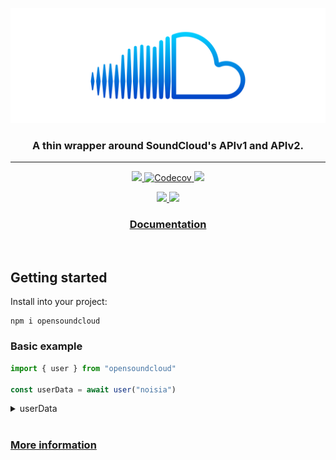 <div align="center">
  <p>
    <a target="_blank" href="https://github.com/cloudr-app/opensoundcloud">
      <img src="https://raw.githubusercontent.com/cloudr-app/opensoundcloud/master/assets/opensoundcloud.svg" />
    </a>
  </p>
</div>

<div align="center">
  <h3>A thin wrapper around SoundCloud's APIv1 and APIv2.</h3>
</div>

---

<p align="center">
  <a target="_blank" href="https://npmjs.org/package/opensoundcloud" alt="version">
    <img src="https://img.shields.io/npm/v/opensoundcloud.svg?style=for-the-badge">
  </a>
  <a target="_blank" href="https://codecov.io/gh/cloudr-app/opensoundcloud" alt="downloads">
    <img alt="Codecov" src="https://img.shields.io/codecov/c/gh/cloudr-app/opensoundcloud?style=for-the-badge">
  </a>
  <a target="_blank" href="https://npmjs.org/package/opensoundcloud" alt="downloads">
    <img src="https://img.shields.io/npm/dw/opensoundcloud.svg?style=for-the-badge">
  </a>
</p>

<p align="center">
  <a target="_blank" href="https://wakatime.com/badge/github/cloudr-app/opensoundcloud" alt="downloads">
    <img src="https://wakatime.com/badge/github/cloudr-app/opensoundcloud.svg">
  </a>
  <a target="_blank" href="https://app.netlify.com/sites/opensoundcloud/deploys">
    <img src="https://api.netlify.com/api/v1/badges/fe8daf45-1f1a-4d51-816a-802819bb53f5/deploy-status">
  </a>
</p>

<div align="center">
  <a href="https://opensoundcloud.cloudr.app"><h3>Documentation</h3></a>
</div>

<br>

## Getting started

Install into your project:

```
npm i opensoundcloud
```

### Basic example

```ts
import { user } from "opensoundcloud"

const userData = await user("noisia")
```

<details>
  <summary>userData</summary>
  ```json
  {
    "avatar_url": "https://i1.sndcdn.com/avatars-000451809714-n5njwk-large.jpg",
    "city": "",
    "comments_count": 28,
    "country_code": null,
    "created_at": "2009-05-11T16:14:44Z",
    "creator_subscriptions": [
      {
        "product": {
          "id": "creator-pro-unlimited"
        }
      }
    ],
    "creator_subscription": {
      "product": {
        "id": "creator-pro-unlimited"
      }
    },
    "description": "Noisia comprise Dutch producers Thijs, Nik and Martijn. Largely regarded as one of the most distinctive, powerful acts to emerge in bass music, their production techniques are referenced and praised across the entire electronic music scene. Their extensive body of work also includes the game Devil May Cry and the Foreign Beggars collaboration I Am Legion.",
    "followers_count": 3954180,
    "followings_count": 89,
    "first_name": "",
    "full_name": "",
    "groups_count": 0,
    "id": 116681,
    "kind": "user",
    "last_modified": "2021-01-13T12:34:24Z",
    "last_name": "",
    "likes_count": 53,
    "playlist_likes_count": 20,
    "permalink": "noisia",
    "permalink_url": "https://soundcloud.com/noisia",
    "playlist_count": 67,
    "reposts_count": null,
    "track_count": 488,
    "uri": "https://api.soundcloud.com/users/116681",
    "urn": "soundcloud:users:116681",
    "username": "NOISIA",
    "verified": true,
    "visuals": {
      "urn": "soundcloud:users:116681",
      "enabled": true,
      "visuals": [
        {
          "urn": "soundcloud:visuals:114449016",
          "entry_time": 0,
          "visual_url": "https://i1.sndcdn.com/visuals-000000116681-fL1pqB-original.jpg"
        }
      ],
      "tracking": null
    },
    "badges": {
      "pro": false,
      "pro_unlimited": true,
      "verified": true
    },
    "url": "/noisia"
  }
  ```
</details>

<br>

### [More information](https://opensoundcloud.cloudr.app)
